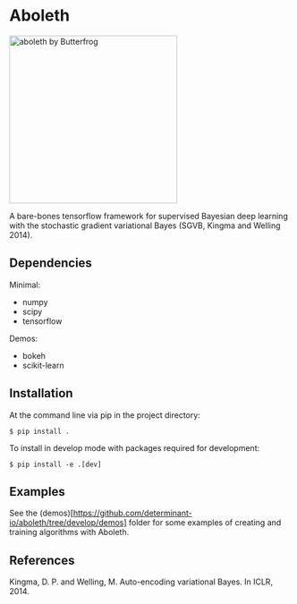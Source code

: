 Aboleth
=======

<img src="http://fc03.deviantart.net/fs71/i/2010/162/e/3/Aboleth__Sunken_Empires_by_butterfrog.jpg"
 alt="aboleth by Butterfrog" width=300>

A bare-bones tensorflow framework for supervised Bayesian deep learning with
the stochastic gradient variational Bayes (SGVB, Kingma and Welling 2014).


Dependencies
------------

Minimal:
- numpy
- scipy
- tensorflow

Demos:
- bokeh
- scikit-learn


Installation
------------

At the command line via pip in the project directory:

    $ pip install .

To install in develop mode with packages required for development:

    $ pip install -e .[dev]


Examples
--------

See the (demos)[https://github.com/determinant-io/aboleth/tree/develop/demos]
folder for some examples of creating and training algorithms with Aboleth.


References
----------

Kingma, D. P. and Welling, M. Auto-encoding variational Bayes. In ICLR, 2014.
